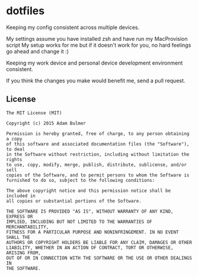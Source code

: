 dotfiles
========

Keeping my config consistent across multiple devices.

My settings assume you have installed zsh and have run my MacProvision script
My setup works for me but if it doesn't work for you, no hard feelings go ahead and change it :)

Keeping my work device and personal device development environment consistent.

If you think the changes you make would benefit me, send a pull request.

## License
```
The MIT License (MIT)

Copyright (c) 2015 Adam Bulmer

Permission is hereby granted, free of charge, to any person obtaining a copy
of this software and associated documentation files (the "Software"), to deal
in the Software without restriction, including without limitation the rights
to use, copy, modify, merge, publish, distribute, sublicense, and/or sell
copies of the Software, and to permit persons to whom the Software is
furnished to do so, subject to the following conditions:

The above copyright notice and this permission notice shall be included in
all copies or substantial portions of the Software.

THE SOFTWARE IS PROVIDED "AS IS", WITHOUT WARRANTY OF ANY KIND, EXPRESS OR
IMPLIED, INCLUDING BUT NOT LIMITED TO THE WARRANTIES OF MERCHANTABILITY,
FITNESS FOR A PARTICULAR PURPOSE AND NONINFRINGEMENT. IN NO EVENT SHALL THE
AUTHORS OR COPYRIGHT HOLDERS BE LIABLE FOR ANY CLAIM, DAMAGES OR OTHER
LIABILITY, WHETHER IN AN ACTION OF CONTRACT, TORT OR OTHERWISE, ARISING FROM,
OUT OF OR IN CONNECTION WITH THE SOFTWARE OR THE USE OR OTHER DEALINGS IN
THE SOFTWARE.
```
